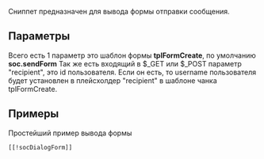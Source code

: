 Сниппет предназначен для вывода формы отправки сообщения.

## Параметры
Всего есть 1 параметр это шаблон формы **tplFormCreate**, по умолчанию **soc.sendForm**
Так же есть входящий в $_GET или $_POST параметр "recipient", это id пользователя. Если он есть, то username пользователя будет установлен в плейсхолдер "recipient" в шаблоне чанка tplFormCreate.


## Примеры
Простейший пример вывода формы 
```
[[!socDialogForm]]
```



